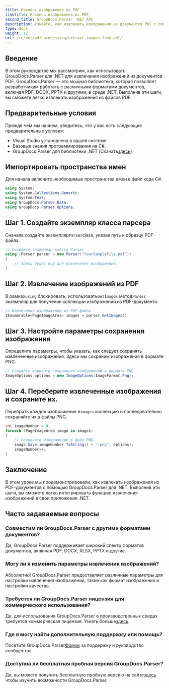 ```yaml
---
title: Извлечь изображения из PDF
linktitle: Извлечь изображения из PDF
second_title: GroupDocs.Parser .NET API
description: Узнайте, как извлекать изображения из документов PDF с помощью GroupDocs.Parser для .NET. Пошаговое руководство с примерами кода.
type: docs
weight: 12
url: /ru/net/pdf-processing/extract-images-from-pdf/
---
```

## Введение
В этом руководстве мы рассмотрим, как использовать GroupDocs.Parser для .NET для извлечения изображений из документов PDF. GroupDocs.Parser — это мощная библиотека, которая позволяет разработчикам работать с различными форматами документов, включая PDF, DOCX, PPTX и другими, в среде .NET. Выполнив эти шаги, вы сможете легко извлекать изображения из файлов PDF.
## Предварительные условия
Прежде чем мы начнем, убедитесь, что у вас есть следующие предварительные условия:
- Visual Studio установлена в вашей системе
- Базовые знания программирования на C#.
-  GroupDocs.Parser для библиотеки .NET (Скачать[здесь](https://releases.groupdocs.com/parser/net/))

## Импортировать пространства имен
Для начала включите необходимые пространства имен в файл кода C#.
```csharp
using System;
using System.Collections.Generic;
using System.Text;
using GroupDocs.Parser.Data;
using GroupDocs.Parser.Options;
```
## Шаг 1. Создайте экземпляр класса парсера
 Сначала создайте экземпляр`Parser`class, указав путь к образцу PDF-файла.
```csharp
// Создайте экземпляр класса Parser
using (Parser parser = new Parser("YourSampleFile.pdf"))
{
    // Здесь будет код для извлечения изображений.
}
```
## Шаг 2. Извлечение изображений из PDF
 В рамках`using` блокировать, использовать`GetImages` метод`Parser` экземпляр для получения коллекции изображений из PDF-документа.
```csharp
// Извлечение изображений из PDF-файла
IEnumerable<PageImageArea> images = parser.GetImages();
```
## Шаг 3. Настройте параметры сохранения изображения
Определите параметры, чтобы указать, как следует сохранять извлеченные изображения. Здесь мы сохраним изображения в формате PNG.
```csharp
// Создайте варианты сохранения изображений в формате PNG
ImageOptions options = new ImageOptions(ImageFormat.Png);
```
## Шаг 4. Переберите извлеченные изображения и сохраните их.
 Перебрать каждое изображение в`images` коллекцию и последовательно сохраняйте их в файлы PNG.
```csharp
int imageNumber = 0;
foreach (PageImageArea image in images)
{
    // Сохраните изображение в файл PNG.
    image.Save(imageNumber.ToString() + ".png", options);
    imageNumber++;
}
```

## Заключение
В этом уроке мы продемонстрировали, как извлекать изображения из PDF-документов с помощью GroupDocs.Parser для .NET. Выполнив эти шаги, вы сможете легко интегрировать функцию извлечения изображений в свои приложения .NET.

## Часто задаваемые вопросы
### Совместим ли GroupDocs.Parser с другими форматами документов?
Да, GroupDocs.Parser поддерживает широкий спектр форматов документов, включая PDF, DOCX, XLSX, PPTX и другие.
### Могу ли я изменить параметры извлечения изображений?
Абсолютно! GroupDocs.Parser предоставляет различные параметры для настройки извлечения изображений, такие как формат изображения и настройки качества.
### Требуется ли GroupDocs.Parser лицензия для коммерческого использования?
 Да, для использования GroupDocs.Parser в производственных средах требуется коммерческая лицензия. Узнать больше[здесь](https://purchase.groupdocs.com/buy).
### Где я могу найти дополнительную поддержку или помощь?
 Посетите GroupDocs.Parser[Форум](https://forum.groupdocs.com/c/parser/17) за поддержку и руководство сообщества.
### Доступна ли бесплатная пробная версия GroupDocs.Parser?
 Да, вы можете получить бесплатную пробную версию на сайте[здесь](https://releases.groupdocs.com/) чтобы изучить возможности GroupDocs.Parser.